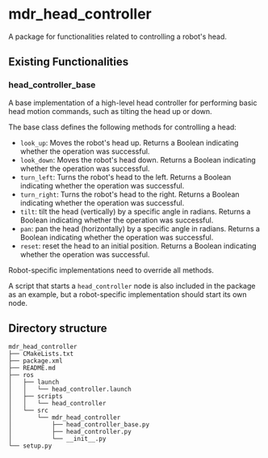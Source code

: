 # mdr_head_controller

A package for functionalities related to controlling a robot's head.

## Existing Functionalities

### head_controller_base

A base implementation of a high-level head controller for performing basic head motion commands, such as tilting the head up or down.

The base class defines the following methods for controlling a head:
* `look_up`: Moves the robot's head up. Returns a Boolean indicating whether the operation was successful.
* `look_down`: Moves the robot's head down. Returns a Boolean indicating whether the operation was successful.
* `turn_left`: Turns the robot's head to the left. Returns a Boolean indicating whether the operation was successful.
* `turn_right`: Turns the robot's head to the right. Returns a Boolean indicating whether the operation was successful.
* `tilt`: tilt the head (vertically) by a specific angle in radians. Returns a Boolean indicating whether the operation was successful.
* `pan`: pan the head (horizontally) by a specific angle in radians. Returns a Boolean indicating whether the operation was successful.
* `reset`: reset the head to an initial position. Returns a Boolean indicating whether the operation was successful.

Robot-specific implementations need to override all methods.

A script that starts a `head_controller` node is also included in the package as an example, but a robot-specific implementation should start its own node.

## Directory structure

```
mdr_head_controller
├── CMakeLists.txt
├── package.xml
├── README.md
├── ros
│   ├── launch
│   │   └── head_controller.launch
│   ├── scripts
│   │   └── head_controller
│   └── src
│       └── mdr_head_controller
│           ├── head_controller_base.py
│           ├── head_controller.py
│           └── __init__.py
└── setup.py
```
